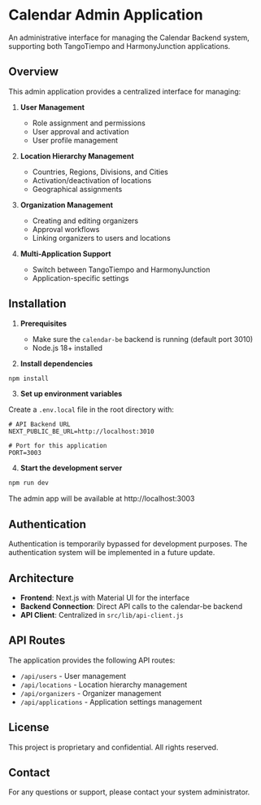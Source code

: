 # Calendar Admin Application


An administrative interface for managing the Calendar Backend system, supporting both TangoTiempo and HarmonyJunction applications.

## Overview

This admin application provides a centralized interface for managing:

1. **User Management**
   - Role assignment and permissions
   - User approval and activation
   - User profile management

2. **Location Hierarchy Management**
   - Countries, Regions, Divisions, and Cities
   - Activation/deactivation of locations
   - Geographical assignments

3. **Organization Management**
   - Creating and editing organizers
   - Approval workflows
   - Linking organizers to users and locations

4. **Multi-Application Support**
   - Switch between TangoTiempo and HarmonyJunction
   - Application-specific settings

## Installation

1. **Prerequisites**
   - Make sure the `calendar-be` backend is running (default port 3010)
   - Node.js 18+ installed

2. **Install dependencies**

```bash
npm install
```

3. **Set up environment variables**

Create a `.env.local` file in the root directory with:

```
# API Backend URL
NEXT_PUBLIC_BE_URL=http://localhost:3010

# Port for this application
PORT=3003
```

4. **Start the development server**

```bash
npm run dev
```

The admin app will be available at http://localhost:3003

## Authentication

Authentication is temporarily bypassed for development purposes. The authentication system will be implemented in a future update.

## Architecture

- **Frontend**: Next.js with Material UI for the interface
- **Backend Connection**: Direct API calls to the calendar-be backend
- **API Client**: Centralized in `src/lib/api-client.js`

## API Routes

The application provides the following API routes:

- `/api/users` - User management
- `/api/locations` - Location hierarchy management
- `/api/organizers` - Organizer management
- `/api/applications` - Application settings management

## License

This project is proprietary and confidential. All rights reserved.

## Contact

For any questions or support, please contact your system administrator.